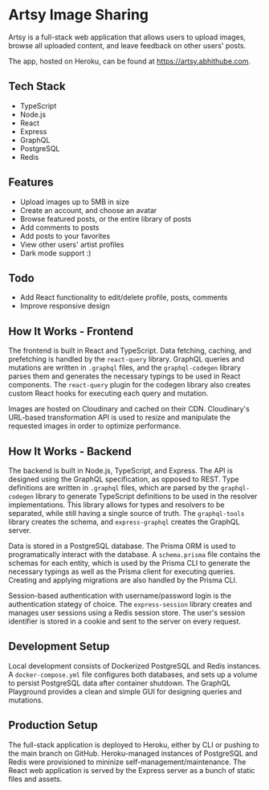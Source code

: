 # Artsy Image Sharing

Artsy is a full-stack web application that allows users to upload images, browse all uploaded content, and leave feedback on other users' posts.

The app, hosted on Heroku, can be found at https://artsy.abhithube.com.

## Tech Stack

- TypeScript
- Node.js
- React
- Express
- GraphQL
- PostgreSQL
- Redis

## Features

- Upload images up to 5MB in size
- Create an account, and choose an avatar
- Browse featured posts, or the entire library of posts
- Add comments to posts
- Add posts to your favorites
- View other users' artist profiles
- Dark mode support :)

## Todo

- Add React functionality to edit/delete profile, posts, comments
- Improve responsive design

## How It Works - Frontend

The frontend is built in React and TypeScript. Data fetching, caching, and prefetching is handled by the `react-query` library. GraphQL queries and mutations are written in `.graphql` files, and the `graphql-codegen` library parses them and generates the necessary typings to be used in React components. The `react-query` plugin for the codegen library also creates custom React hooks for executing each query and mutation.

Images are hosted on Cloudinary and cached on their CDN. Cloudinary's URL-based transformation API is used to resize and manipulate the requested images in order to optimize performance.

## How It Works - Backend

The backend is built in Node.js, TypeScript, and Express. The API is designed using the GraphQL specification, as opposed to REST. Type definitions are written in `.graphql` files, which are parsed by the `graphql-codegen` library to generate TypeScript definitions to be used in the resolver implementations. This library allows for types and resolvers to be separated, while still having a single source of truth. The `graphql-tools` library creates the schema, and `express-graphql` creates the GraphQL server.

Data is stored in a PostgreSQL database. The Prisma ORM is used to programatically interact with the database. A `schema.prisma` file contains the schemas for each entity, which is used by the Prisma CLI to generate the necessary typings as well as the Prisma client for executing queries. Creating and applying migrations are also handled by the Prisma CLI.

Session-based authentication with username/password login is the authentication stategy of choice. The `express-session` library creates and manages user sessions using a Redis session store. The user's session identifier is stored in a cookie and sent to the server on every request.

## Development Setup

Local development consists of Dockerized PostgreSQL and Redis instances. A `docker-compose.yml` file configures both databases, and sets up a volume to persist PostgreSQL data after container shutdown. The GraphQL Playground provides a clean and simple GUI for designing queries and mutations.

## Production Setup

The full-stack application is deployed to Heroku, either by CLI or pushing to the main branch on GitHub. Heroku-managed instances of PostgreSQL and Redis were provisioned to mininize self-management/maintenance. The React web application is served by the Express server as a bunch of static files and assets.
